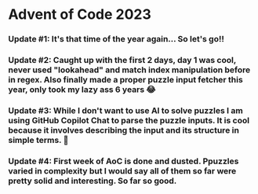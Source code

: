 # Advent of Code 2023

### Update #1: It's that time of the year again... So let's go!!
### Update #2: Caught up with the first 2 days, day 1 was cool, never used "lookahead" and match index manipulation before in regex. Also finally made a proper puzzle input fetcher this year, only took my lazy ass 6 years 😂
### Update #3: While I don't want to use AI to solve puzzles I am using GitHub Copilot Chat to parse the puzzle inputs. It is cool because it involves describing the input and its structure in simple terms. 🍿
### Update #4: First week of AoC is done and dusted. Ppuzzles varied in complexity but I would say all of them so far were pretty solid and interesting. So far so good. 
